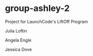 # group-ashley-2

Project for LaunchCode's LiftOff Program

Julia Loftin

Angela Engle

Jessica Dove
